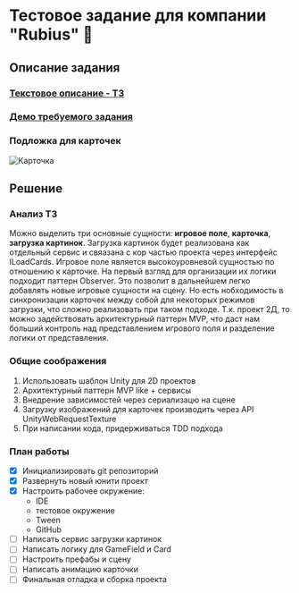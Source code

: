 # Тестовое задание для компании "Rubius" :anger:

## Описание задания 

### [Текстовое описание - ТЗ](Test_description/Task.pdf)

### [Демо требуемого задания](Test_description/Demo.mp4)

### Подложка для карточек
![Карточка](Test_description/empty-card.png)

## Решение

### Анализ ТЗ
 Можно выделить три основные сущности: **игровое поле**, **карточка**, **загрузка картинок**.
 Загрузка картинок будет реализована как отдельный сервис и свяазана с кор частью проекта
через интерфейс ILoadCards.
 Игровое поле является высокоуровневой сущностью по отношению к карточке. На первый взгляд
для организации их логики подходит паттерн Observer. Это позволит в дальнейшем легко добавлять
новые игровые сущности на сцену. Но есть нобходимость в синхронизации карточек между собой для 
 некоторых режимов загрузки, что сложно реализовать при таком подходе. 
  Т.к. проект 2Д, то можно задействовать архитектурный паттерн MVP, 
 что даст нам больший контроль над представлением игрового поля и разделение логики от представления.

### Общие соображения
1. Использовать шаблон Unity для 2D проектов
2. Архитектурный паттерн MVP like + сервисы
3. Внедрение зависимостей через сериализацю на сцене
4. Загрузку изображений для карточек производить через API UnityWebRequestTexture
5. При написании кода, придерживаться TDD подхода

### План работы
- [x] Инициализировать git репозиторий 
- [x] Развернуть новый юнити проект
- [X] Настроить рабочее окружение: 
  - IDE
  - тестовое окружение
  - Tween
  - GitHub
- [ ] Написать сервис загрузки картинок
- [ ] Написать логику для GameField и Card
- [ ] Настроить префабы и сцену
- [ ] Написать анимацию карточки
- [ ] Финальная отладка и сборка проекта
